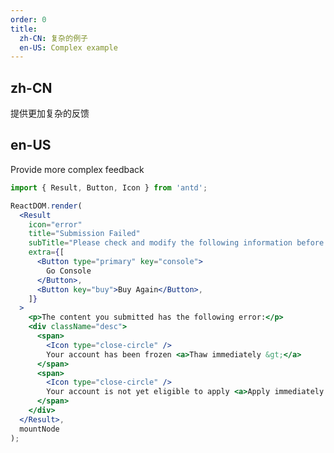 ```yaml
---
order: 0
title:
  zh-CN: 复杂的例子
  en-US: Complex example
---
```


## zh-CN

提供更加复杂的反馈

## en-US

Provide more complex feedback

```jsx
import { Result, Button, Icon } from 'antd';

ReactDOM.render(
  <Result
    icon="error"
    title="Submission Failed"
    subTitle="Please check and modify the following information before resubmitting."
    extra={[
      <Button type="primary" key="console">
        Go Console
      </Button>,
      <Button key="buy">Buy Again</Button>,
    ]}
  >
    <p>The content you submitted has the following error:</p>
    <div className="desc">
      <span>
        <Icon type="close-circle" />
        Your account has been frozen <a>Thaw immediately &gt;</a>
      </span>
      <span>
        <Icon type="close-circle" />
        Your account is not yet eligible to apply <a>Apply immediately &gt;</a>
      </span>
    </div>
  </Result>,
  mountNode
);

```

<style>
#components-result-demo-complex .ant-result .ant-result-content p {
  font-size: 16px;
  color: rgba(0, 0, 0, 0.85);
  line-height: 1.5;
}
#components-result-demo-complex .ant-result .ant-result-content .desc {
  font-size: 14px;
  color: rgba(0, 0, 0, 0.65);
  line-height: 1.4;
}
#components-result-demo-complex .ant-result .ant-result-content .desc span {
  display: block;
  margin: 16px 0;
}
#components-result-demo-complex .ant-result .ant-result-content .desc i {
  color: red;
  margin-right: 8px;
  vertical-align: top;
  display: inline-block;
  margin-top: 3px;
}
#components-result-demo-complex .ant-result .ant-result-content .desc a {
  margin-left: 16px;
}
</style>